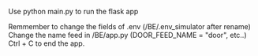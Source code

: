 Use python main.py to run the flask app

Remmember to change the fields of .env (/BE/.env_simulator after rename)
Change the name feed in /BE/app.py (DOOR_FEED_NAME = "door", etc..)
Ctrl + C to end the app.
